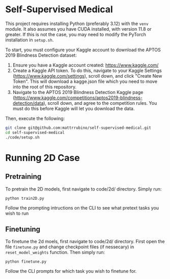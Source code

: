 # Self-Supervised Medical

This project requires installing Python (preferably 3.12) with the `venv` module.
It also assumes you have CUDA installed, with version 11.8 or greater. If this is
not the case, you may need to modify the PyTorch installation in `setup.sh`.

To start, you must configure your Kaggle account to download the APTOS 2019 Blindness Detection dataset:

1) Ensure you have a Kaggle account created: https://www.kaggle.com/
2) Create a Kaggle API token. To do this, navigate to your Kaggle Settings (https://www.kaggle.com/settings), scroll down, and click "Create New Token". This will download a kagge.json file which you need to move into the root of this repository.
3) Navigate to the APTOS 2019 Blindness Detection Kaggle page (https://www.kaggle.com/competitions/aptos2019-blindness-detection/data), scroll down, and agree to the competition rules. You must do this before Kaggle will let you download the data.

Then, execute the following:

```bash
git clone git@github.com:mattrrubino/self-supervised-medical.git
cd self-supervised-medical
./code/setup.sh
```

# Running 2D Case
## Pretraining
To pretrain the 2D models, first navigate to code/2d/ directory. Simply run:

```
python train2D.py
```

Follow the prompting intructions on the CLI to see what pretext tasks you wish to run

## Finetuning
To finetune the 2d moels, first navigate to code/2d/ directory. First open the file `finetune.py` and change checkpoint files (if nessecary) in `reset_model_weights` function. Then simply run:

```
python finetune.py
```

Follow the CLI prompts for which task you wish to finetune for. 







